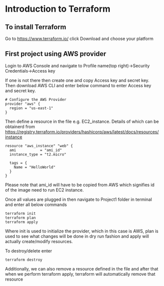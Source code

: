 # Introduction to Terraform

## To install Terraform

Go to https://www.terraform.io/ click Download and choose your platform

## First project using AWS provider

Login to AWS Console and navigate to Profile name(top right)->Security Credentials->Access key

If one is not there then create one and copy Access key and secret key. Then download AWS CLI and enter below command to enter Access key and secret key.

```
# Configure the AWS Provider
provider "aws" {
  region = "us-east-1"
}
```

Then define a resource in the file e.g. EC2_instance. Details of which can be obtainerd from https://registry.terraform.io/providers/hashicorp/aws/latest/docs/resources/instance

```
resource "aws_instance" "web" {
  ami           = "ami_id"
  instance_type = "t2.micro"

  tags = {
    Name = "HelloWorld"
  }
}
```
Please note that ami_id will have to be copied from AWS which signifies id of the image need to run EC2 instance.

Once all values are plugged in then navigate to Project1 folder in terminal and enter all below commands

```
terraform init
terraform plan
terraform apply
```

Where init is used to initialize the provider, which in this case is AWS, plan is used to see what changes will be done in dry run fashion and apply will actually create/modify resources.

To destroy/delete enter 
```
terraform destroy
```

Additionally, we can also remove a resource defined in the file and after that when we perform terraform apply, terraform will automatically remove that resource
